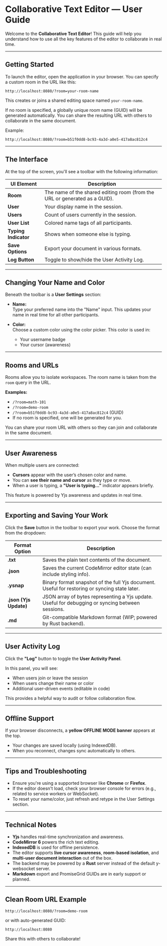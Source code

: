 
# Collaborative Text Editor — User Guide

Welcome to the **Collaborative Text Editor**! This guide will help you understand how to use all the key features of the editor to collaborate in real time.

---

## Getting Started

To launch the editor, open the application in your browser. You can specify a custom room in the URL like this:

```
http://localhost:8080/?room=your-room-name
```

This creates or joins a shared editing space named `your-room-name`.

If no room is specified, a globally unique room name (GUID) will be generated automatically. You can share the resulting URL with others to collaborate in the same document.

Example:
```
http://localhost:8080/?room=b51f0dd8-bc93-4a3d-a0e5-417a8ac812c4
```

---

## The Interface

At the top of the screen, you'll see a toolbar with the following information:

| UI Element          | Description |
|---------------------|-------------|
| **Room**            | The name of the shared editing room (from the URL or generated as a GUID). |
| **User**            | Your display name in the session. |
| **Users**           | Count of users currently in the session. |
| **User List**       | Colored name tags of all participants. |
| **Typing Indicator**| Shows when someone else is typing. |
| **Save Options**    | Export your document in various formats. |
| **Log Button**      | Toggle to show/hide the User Activity Log. |

---

## Changing Your Name and Color

Beneath the toolbar is a **User Settings** section:

- **Name:**  
  Type your preferred name into the "Name" input. This updates your name in real time for all other participants.

- **Color:**  
  Choose a custom color using the color picker. This color is used in:
  - Your username badge
  - Your cursor (awareness)

---

## Rooms and URLs

Rooms allow you to isolate workspaces. The room name is taken from the `room` query in the URL.

**Examples:**
- `/?room=math-101`
- `/?room=demo-room`
- `/?room=b51f0dd8-bc93-4a3d-a0e5-417a8ac812c4` (GUID)
- If no room is specified, one will be generated for you.

You can share your room URL with others so they can join and collaborate in the same document.

---

## User Awareness

When multiple users are connected:

- **Cursors** appear with the user’s chosen color and name.
- You can **see their name and cursor** as they type or move.
- When a user is typing, a **"User is typing..."** indicator appears briefly.

This feature is powered by Yjs awareness and updates in real time.

---

## Exporting and Saving Your Work

Click the **Save** button in the toolbar to export your work. Choose the format from the dropdown:

| Format Option         | Description |
|------------------------|-------------|
| **.txt**               | Saves the plain text contents of the document. |
| **.json**              | Saves the current CodeMirror editor state (can include styling info). |
| **.ysnap**             | Binary format snapshot of the full Yjs document. Useful for restoring or syncing state later. |
| **.json (Yjs Update)** | JSON array of bytes representing a Yjs update. Useful for debugging or syncing between sessions. |
| **.md**                | Git-compatible Markdown format (WIP; powered by Rust backend). |

---

## User Activity Log

Click the **"Log"** button to toggle the **User Activity Panel**.

In this panel, you will see:

- When users join or leave the session
- When users change their name or color
- Additional user-driven events (editable in code)

This provides a helpful way to audit or follow collaboration flow.

---

## Offline Support

If your browser disconnects, a **yellow OFFLINE MODE banner** appears at the top.

- Your changes are saved locally (using IndexedDB).
- When you reconnect, changes sync automatically to others.

---

## Tips and Troubleshooting

- Ensure you're using a supported browser like **Chrome** or **Firefox**.
- If the editor doesn't load, check your browser console for errors (e.g., related to service workers or WebSocket).
- To reset your name/color, just refresh and retype in the User Settings section.

---

## Technical Notes

- **Yjs** handles real-time synchronization and awareness.
- **CodeMirror 6** powers the rich text editing.
- **IndexedDB** is used for offline persistence.
- The editor supports **live cursor awareness**, **room-based isolation**, and **multi-user document interaction** out of the box.
- The backend may be powered by a **Rust** server instead of the default y-websocket server.
- **Markdown** export and PromiseGrid GUIDs are in early support or planned.

---

## Clean Room URL Example

```text
http://localhost:8080/?room=demo-room
```

or with auto-generated GUID:

```text
http://localhost:8080
```

Share this with others to collaborate!

